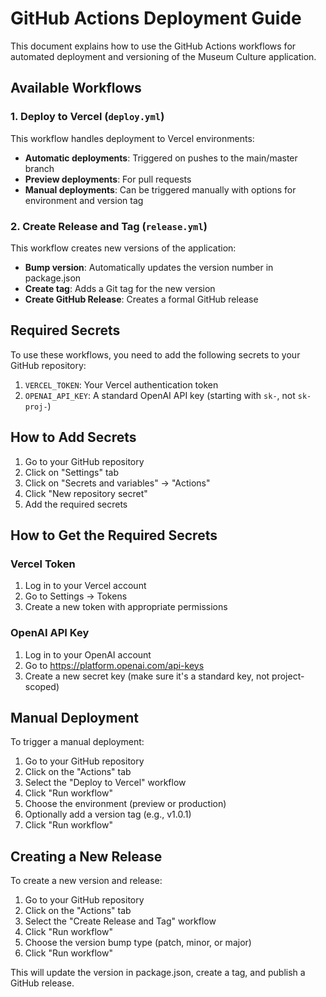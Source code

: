 # GitHub Actions Deployment Guide

This document explains how to use the GitHub Actions workflows for automated deployment and versioning of the Museum Culture application.

## Available Workflows

### 1. Deploy to Vercel (`deploy.yml`)

This workflow handles deployment to Vercel environments:

- **Automatic deployments**: Triggered on pushes to the main/master branch
- **Preview deployments**: For pull requests
- **Manual deployments**: Can be triggered manually with options for environment and version tag

### 2. Create Release and Tag (`release.yml`)

This workflow creates new versions of the application:

- **Bump version**: Automatically updates the version number in package.json
- **Create tag**: Adds a Git tag for the new version
- **Create GitHub Release**: Creates a formal GitHub release

## Required Secrets

To use these workflows, you need to add the following secrets to your GitHub repository:

1. `VERCEL_TOKEN`: Your Vercel authentication token
2. `OPENAI_API_KEY`: A standard OpenAI API key (starting with `sk-`, not `sk-proj-`)

## How to Add Secrets

1. Go to your GitHub repository
2. Click on "Settings" tab
3. Click on "Secrets and variables" → "Actions"
4. Click "New repository secret"
5. Add the required secrets

## How to Get the Required Secrets

### Vercel Token

1. Log in to your Vercel account
2. Go to Settings → Tokens
3. Create a new token with appropriate permissions

### OpenAI API Key

1. Log in to your OpenAI account
2. Go to https://platform.openai.com/api-keys
3. Create a new secret key (make sure it's a standard key, not project-scoped)

## Manual Deployment

To trigger a manual deployment:

1. Go to your GitHub repository
2. Click on the "Actions" tab
3. Select the "Deploy to Vercel" workflow
4. Click "Run workflow"
5. Choose the environment (preview or production)
6. Optionally add a version tag (e.g., v1.0.1)
7. Click "Run workflow"

## Creating a New Release

To create a new version and release:

1. Go to your GitHub repository
2. Click on the "Actions" tab
3. Select the "Create Release and Tag" workflow
4. Click "Run workflow"
5. Choose the version bump type (patch, minor, or major)
6. Click "Run workflow"

This will update the version in package.json, create a tag, and publish a GitHub release.
